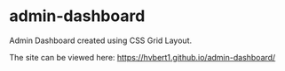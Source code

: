 # admin-dashboard

Admin Dashboard created using CSS Grid Layout.

The site can be viewed here: https://hvbert1.github.io/admin-dashboard/

